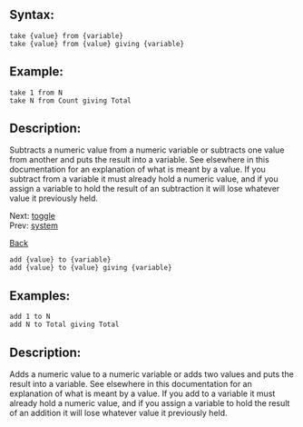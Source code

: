 ## Syntax:
`take {value} from {variable}`  
`take {value} from {value} giving {variable}`

## Example:
`take 1 from N`  
`take N from Count giving Total`

## Description:
Subtracts a numeric value from a numeric variable or subtracts one value from another and puts the result into a variable. See elsewhere in this documentation for an explanation of what is meant by a value. If you subtract from a variable it must already hold a numeric value, and if you assign a variable to hold the result of an subtraction it will lose whatever value it previously held. 

Next: [toggle](toggle.md)  
Prev: [system](system.md)

[Back](../core.md)


`add {value} to {variable}`  
`add {value} to {value} giving {variable}`
## Examples:
`add 1 to N`  
`add N to Total giving Total`
## Description:
Adds a numeric value to a numeric variable or adds two values and puts the result into a variable. See elsewhere in this documentation for an explanation of what is meant by a value. If you add to a variable it must already hold a numeric value, and if you assign a variable to hold the result of an addition it will lose whatever value it previously held. 
